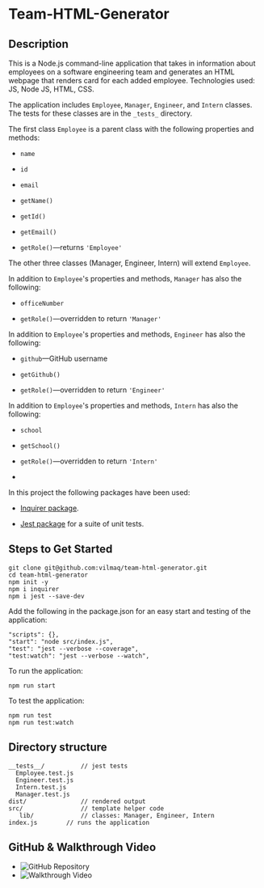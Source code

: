 # Team-HTML-Generator

## Description

This is a Node.js command-line application that takes in information about employees on a software engineering team and generates an HTML webpage that renders card for each added employee.
Technologies used: JS, Node JS, HTML, CSS.

The application includes `Employee`, `Manager`, `Engineer`, and `Intern` classes. The tests for these classes are in the `_tests_` directory.

The first class `Employee` is a parent class with the following properties and methods:

- `name`

- `id`

- `email`

- `getName()`

- `getId()`

- `getEmail()`

- `getRole()`&mdash;returns `'Employee'`

The other three classes (Manager, Engineer, Intern) will extend `Employee`.

In addition to `Employee`'s properties and methods, `Manager` has also the following:

- `officeNumber`

- `getRole()`&mdash;overridden to return `'Manager'`

In addition to `Employee`'s properties and methods, `Engineer` has also the following:

- `github`&mdash;GitHub username

- `getGithub()`

- `getRole()`&mdash;overridden to return `'Engineer'`

In addition to `Employee`'s properties and methods, `Intern` has also the following:

- `school`

- `getSchool()`

- `getRole()`&mdash;overridden to return `'Intern'`
-

In this project the following packages have been used:

- [Inquirer package](https://www.npmjs.com/package/inquirer).

- [Jest package](https://www.npmjs.com/package/jest) for a suite of unit tests.

## Steps to Get Started

```
git clone git@github.com:vilmaq/team-html-generator.git
cd team-html-generator
npm init -y
npm i inquirer
npm i jest --save-dev

```

Add the following in the package.json for an easy start and testing of the application:

```
"scripts": {},
"start": "node src/index.js",
"test": "jest --verbose --coverage",
"test:watch": "jest --verbose --watch",
```

To run the application:

```
npm run start

```

To test the application:

```
npm run test
npm run test:watch
```

## Directory structure

```
__tests__/			// jest tests
  Employee.test.js
  Engineer.test.js
  Intern.test.js
  Manager.test.js
dist/               // rendered output
src/				// template helper code
   lib/				// classes: Manager, Engineer, Intern
index.js		// runs the application
```

## GitHub & Walkthrough Video

- ![GitHub Repository](https://github.com/vilmaq/team-html-generator)
- ![Walkthrough Video]()
